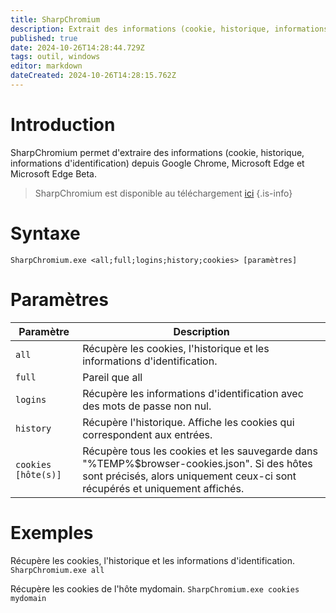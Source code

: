```yaml
---
title: SharpChromium
description: Extrait des informations (cookie, historique, informations d'identification) depuis Google Chrome, Microsoft Edge et Microsoft Edge Beta.
published: true
date: 2024-10-26T14:28:44.729Z
tags: outil, windows
editor: markdown
dateCreated: 2024-10-26T14:28:15.762Z
---
```


# Introduction

SharpChromium permet d'extraire des informations (cookie, historique, informations d'identification) depuis Google Chrome, Microsoft Edge et Microsoft Edge Beta.

> SharpChromium est disponible au téléchargement [ici](https://github.com/djhohnstein/SharpChromium)
> {.is-info}

# Syntaxe

`SharpChromium.exe <all;full;logins;history;cookies> [paramètres]`

# Paramètres

| Paramètre           | Description                                                                                                                                                                  |
| ------------------- | ---------------------------------------------------------------------------------------------------------------------------------------------------------------------------- |
| `all`               | Récupère les cookies, l'historique et les informations d'identification.                                                                                                     |
| `full`              | Pareil que all                                                                                                                                                               |
| `logins`            | Récupère les informations d'identification avec des mots de passe non nul.                                                                                                   |
| `history`           | Récupère l'historique. Affiche les cookies qui correspondent aux entrées.                                                                                                    |
| `cookies [hôte(s)]` | Récupère tous les cookies et les sauvegarde dans "%TEMP%\$browser-cookies.json". Si des hôtes sont précisés, alors uniquement ceux-ci sont récupérés et uniquement affichés. |

# Exemples

Récupère les cookies, l'historique et les informations d'identification.
`SharpChromium.exe all`

Récupère les cookies de l'hôte mydomain.
`SharpChromium.exe cookies mydomain`

